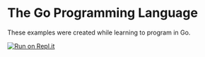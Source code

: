 # The Go Programming Language

These examples were created while learning to program in Go.

[![Run on Repl.it](https://repl.it/badge/github/sweatwork/go)](https://repl.it/github/sweatwork/go)
